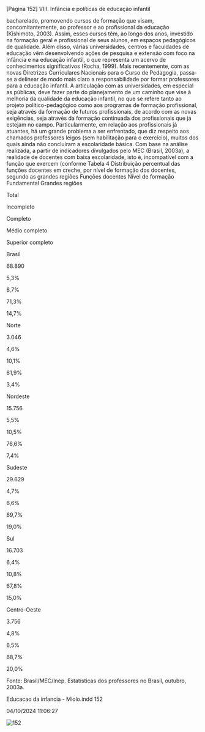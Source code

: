 [Página 152]
VIII. Infância e políticas de educação infantil

bacharelado, promovendo cursos de formação que visam, concomitantemente, ao professor e ao profissional da educação (Kishimoto,
2003). Assim, esses cursos têm, ao longo dos anos, investido na formação geral e profissional de seus alunos, em espaços pedagógicos de
qualidade. Além disso, várias universidades, centros e faculdades de
educação vêm desenvolvendo ações de pesquisa e extensão com foco
na infância e na educação infantil, o que representa um acervo de conhecimentos significativos (Rocha, 1999).
Mais recentemente, com as novas Diretrizes Curriculares Nacionais
para o Curso de Pedagogia, passa-se a delinear de modo mais claro a
responsabilidade por formar professores para a educação infantil.
A articulação com as universidades, em especial as públicas, deve
fazer parte do planejamento de um caminho que vise à melhoria da
qualidade da educação infantil, no que se refere tanto ao projeto
político-pedagógico como aos programas de formação profissional,
seja através da formação de futuros profissionais, de acordo com as
novas exigências, seja através da formação continuada dos profissionais que já estejam no campo. Particularmente, em relação aos profissionais já atuantes, há um grande problema a ser enfrentado, que diz
respeito aos chamados professores leigos (sem habilitação para o exercício), muitos dos quais ainda não concluíram a escolaridade básica.
Com base na análise realizada, a partir de indicadores divulgados
pelo MEC (Brasil, 2003a), a realidade de docentes com baixa escolaridade, isto é, incompatível com a função que exercem (conforme
Tabela 4
Distribuição percentual das funções docentes em creche,
por nível de formação dos docentes, segundo as grandes regiões
Funções docentes
Nível de formação
Fundamental
Grandes regiões

Total

Incompleto

Completo

Médio completo

Superior completo

Brasil

68.890

5,3%

8,7%

71,3%

14,7%

Norte

3.046

4,6%

10,1%

81,9%

3,4%

Nordeste

15.756

5,5%

10,5%

76,6%

7,4%

Sudeste

29.629

4,7%

6,6%

69,7%

19,0%

Sul

16.703

6,4%

10,8%

67,8%

15,0%

Centro-Oeste

3.756

4,8%

6,5%

68,7%

20,0%

Fonte: Brasil/MEC/Inep. Estatísticas dos professores no Brasil, outubro, 2003a.


Educacao da infancia - Miolo.indd 152

04/10/2024 11:06:27

![152](./img/page_152-01.jpg)
